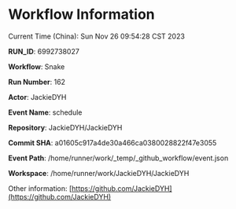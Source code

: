 # Workflow Information

Current Time (China): Sun Nov 26 09:54:28 CST 2023  

**RUN_ID**: 6992738027  

**Workflow**: Snake  

**Run Number**: 162  

**Actor**: JackieDYH  

**Event Name**: schedule  

**Repository**: JackieDYH/JackieDYH  

**Commit SHA**: a01605c917a4de30a466ca0380028822f47e3055  

**Event Path**: /home/runner/work/_temp/_github_workflow/event.json  

**Workspace**: /home/runner/work/JackieDYH/JackieDYH  

Other information: [https://github.com/JackieDYH](https://github.com/JackieDYH)
